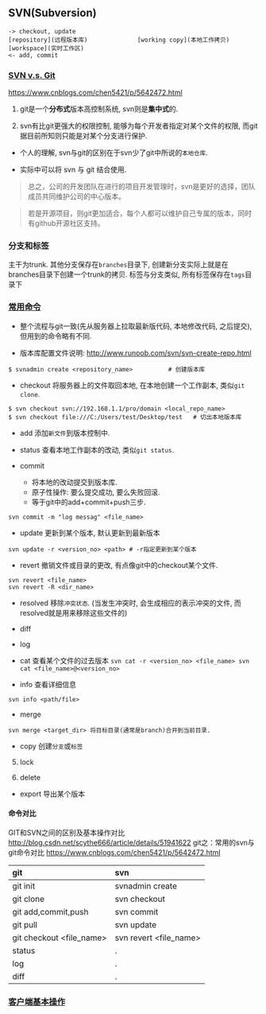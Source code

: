 ## SVN(Subversion)
```
-> checkout, update
[repository](远程版本库)              [working copy](本地工作拷贝)             [workspace](实时工作区)
<- add, commit
```


### [SVN v.s. Git]( http://blog.csdn.net/jackjia2015/article/details/50607408 )
<https://www.cnblogs.com/chen5421/p/5642472.html>

1. git是一个**分布式**版本高控制系统, svn则是**集中式**的.

2. svn有比git更强大的权限控制, 能够为每个开发者指定对某个文件的权限, 而git据目前所知则只能是对某个分支进行保护. 

- 个人的理解, svn与git的区别在于svn少了git中所说的`本地仓库`.

- 实际中可以将 svn 与 git 结合使用. 


> 总之，公司的开发团队在进行的项目开发管理时，svn是更好的选择，团队成员共同维护公司的中心版本。

> 若是开源项目，则git更加适合，每个人都可以维护自己专属的版本，同时有github开源社区支持。


### 分支和标签
主干为trunk. 
其他分支保存在`branches`目录下, 创建新分支实际上就是在branches目录下创建一个trunk的拷贝.
标签与分支类似, 所有标签保存在`tags`目录下

### [常用命令]( http://blog.csdn.net/yangzhongxuan/article/details/7018168 )
- 整个流程与git一致(先从服务器上拉取最新版代码, 本地修改代码, 之后提交), 但用到的命令略有不同. 

- 版本库配置文件说明: <http://www.runoob.com/svn/svn-create-repo.html>
```
$ svnadmin create <repository_name>          # 创建版本库

```

- checkout
将服务器上的文件取回本地, 在本地创建一个工作副本, 类似`git  clone`.

```
$ svn checkout svn://192.168.1.1/pro/domain <local_repo_name>
$ svn checkout file:///C:/Users/test/Desktop/test	# 切出本地版本库
```

- add
添加`新文件`到版本控制中. 

- status 
查看本地工作副本的改动, 类似`git status`. 

- commit
	- 将本地的改动提交到版本库.
	- 原子性操作: 要么提交成功, 要么失败回滚. 
	- 等于git中的add+commit+push三步.
```
svn commit -m "log messag" <file_name> 
```

- update
更新到某个版本, 默认更新到最新版本
```
svn update -r <version_no> <path> # -r指定更新到某个版本
```  

- revert
撤销文件或目录的更改, 有点像git中的checkout某个文件. 
```
svn revert <file_name>
svn revert -R <dir_name>
```

- resolved
移除`冲突状态`. (当发生冲突时, 会生成相应的表示冲突的文件, 而resolved就是用来移除这些文件的)


- diff

- log

- cat
查看某个文件的过去版本
``
svn cat -r <version_no> <file_name>
svn cat <file_name>@<version_no>
``


- info
查看详细信息
```
svn info <path/file>
```

- merge
```
svn merge <target_dir> 将目标目录(通常是branch)合并到当前目录.
```


- copy
创建`分支`或`标签`

5. lock


8. delete

- export
导出某个版本 


#### 命令对比
GIT和SVN之间的区别及基本操作对比 <http://blog.csdn.net/scythe666/article/details/51941622>
git之：常用的svn与git命令对比 <https://www.cnblogs.com/chen5421/p/5642472.html>

| git | svn |
|:---|:---|
| git init | svnadmin create |
| git clone | svn checkout |
| git add,commit,push | svn commit |
| git pull | svn update |
| git checkout <file_name> | svn revert <file_name> |
| status | . |
| log | . |
| diff | . |




### [客户端基本操作]( https://www.cnblogs.com/xilentz/archive/2010/05/06/1728945.html )



